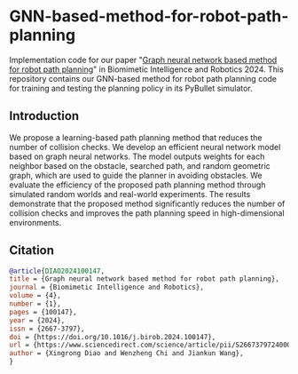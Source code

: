 # GNN-based-method-for-robot-path-planning

Implementation code for our paper "[Graph neural network based method for robot path planning](https://www.sciencedirect.com/science/article/pii/S2667379724000056)" in Biomimetic Intelligence and Robotics 2024. This repository contains our GNN-based method for robot path planning code for training and testing the planning policy in its PyBullet simulator.

## Introduction
We propose a learning-based path planning method that reduces the number of collision checks. We develop an efficient neural network model based on graph neural networks. The model outputs weights for each neighbor based on the obstacle, searched path, and random geometric graph, which are used to guide the planner in avoiding obstacles. We evaluate the efficiency of the proposed path planning method through simulated random worlds and real-world experiments. The results demonstrate that the proposed method significantly reduces the number of collision checks and improves the path planning speed in high-dimensional environments.

## Citation

```bibtex
@article{DIAO2024100147,
title = {Graph neural network based method for robot path planning},
journal = {Biomimetic Intelligence and Robotics},
volume = {4},
number = {1},
pages = {100147},
year = {2024},
issn = {2667-3797},
doi = {https://doi.org/10.1016/j.birob.2024.100147},
url = {https://www.sciencedirect.com/science/article/pii/S2667379724000056},
author = {Xingrong Diao and Wenzheng Chi and Jiankun Wang},
}
```

